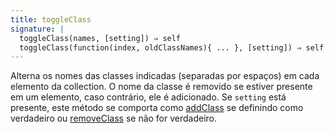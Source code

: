 ```yaml
---
title: toggleClass
signature: |
  toggleClass(names, [setting]) ⇒ self
  toggleClass(function(index, oldClassNames){ ... }, [setting]) ⇒ self
---
```


Alterna os nomes das classes indicadas (separadas por espaços) em cada elemento da collection.
O nome da classe é removido se estiver presente em um elemento, caso contrário, ele é adicionado.
Se `setting` está presente, este método se comporta como [addClass](#addClass) se definindo
como verdadeiro ou [removeClass](#removeClass) se não for verdadeiro.